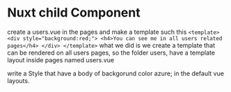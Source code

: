 # Nuxt child Component
create a users.vue in the pages and make a template such this
`
<template>
    <div style="background:red;">
        <h4>You can see me in all users related pages</h4>
    </div>
</template>
`
what we did is we create a template that can be rendered on all users pages, so the folder users, have a template layout inside pages named users.vue


write a Style that have a body of backgorund color azure; in the default vue layouts.

